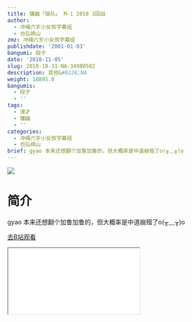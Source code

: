 ```yaml
---
title: 镰鼬「插队」 M-1 2018 3回战
author:
  - 冲绳六岁小女孩字幕组
  - 也弘崎山
zmz: 冲绳六岁小女孩字幕组
publishdate: '2001-01-03'
bangumi: 段子
date: '2018-11-05'
slug: 2018-10-31-NA-34980582
description: 其他&#8226;NA
weight: 18895.0
bangumis:
  - 段子
  - ''
tags:
  - 漫才
  - 镰鼬
  - ''
categories:
  - 冲绳六岁小女孩字幕组
  - 也弘崎山
brief: gyao 本来还想翻个加鲁加鲁的，但大概率是中道崩殂了o(╥﹏╥)o
---
```

![](https://i.imgur.com/fDXm7y1.jpg)
# 简介  
gyao
本来还想翻个加鲁加鲁的，但大概率是中道崩殂了o(╥﹏╥)o  

[去B站观看](https://www.bilibili.com/video/av34980582/)
<div class ="resp-container"><iframe class="testiframe" src="//player.bilibili.com/player.html?aid=34980582"", scrolling="no", allowfullscreen="true" > </iframe></div> 
